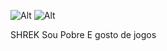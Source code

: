 ![Alt](https://i.pinimg.com/236x/58/f4/0e/58f40eac70b39cce2a9ea043bd0f5278.jpg)
![Alt](https://m.media-amazon.com/images/I/51ozOzu9-3L._AC_UF894,1000_QL80_.jpg)

SHREK
Sou Pobre
E gosto de jogos

